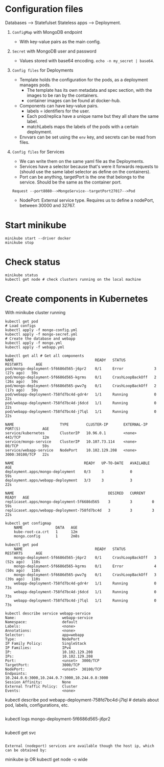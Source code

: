 # Configuration files


Databases --> Statefulset
Stateless apps --> Deployment.

1. `ConfigMap` with MongoDB endpoint
    - With key-value pairs as the main config.
2. `Secret` with MongoDB user and password
    - Values stored with base64 encoding. `echo -n my_secret | base64`.
3. `Config files` for Deployments
    - Template holds the configuration for the pods, as a deployment manages pods.
        - The template has its own metadata and spec section, with the images to be ran by the containers.
        - container images can be found at docker-hub.
    - Components can have key-value pairs.
        - labels = identifiers for the user.
        - Each pod/replica have a unique name but they all share the same label.
        - matchLabels maps the labels of the pods with a certain deployment.
    - Envvars can be set using the `env` key, and secrets can be read from files.
4. `Config files` for Services
    - We can write them on the same yaml file as the Deployments.
    - Services have a selector because that's were it forwards requests to (should use the same label selector as define on the containers).
    - Port can be anything, targetPort is the one that belongs to the service. Should be the same as the container port.

    ```mermaid
    Request --port8080-->MongoService--targetPort27017-->Pod
    ```
    - NodePort: External service type. Requires us to define a nodePort, between 30000 and 32767.


# Start minikube

```
minikube start --driver docker
minikube stop
```
# Check status
```
minikube status
kubectl get node # check clusters running on the local machine
```

# Create components in Kubernetes
With minikube cluster running
```
kubectl get pod
# Load configs
kubectl apply -f mongo-config.yml
kubectl apply -f mongo-secret.yml
# Create the database and webapp
kubectl apply -f mongo.yml
kubectl apply -f webapp.yml
```
```
kubectl get all # Get all components
NAME                                     READY   STATUS             RESTARTS      AGE
pod/mongo-deployment-5f6686d565-j6pr2    0/1     Error              3 (27s ago)   59s
pod/mongo-deployment-5f6686d565-kgrms    0/1     CrashLoopBackOff   2 (26s ago)   59s
pod/mongo-deployment-5f6686d565-pwv7g    0/1     CrashLoopBackOff   2 (17s ago)   59s
pod/webapp-deployment-758fd7bc4d-gdr4r   1/1     Running            0             22s
pod/webapp-deployment-758fd7bc4d-j6dcd   1/1     Running            0             22s
pod/webapp-deployment-758fd7bc4d-j7lql   1/1     Running            0             22s

NAME                     TYPE        CLUSTER-IP       EXTERNAL-IP   PORT(S)          AGE
service/kubernetes       ClusterIP   10.96.0.1        <none>        443/TCP          12m
service/mongo-service    ClusterIP   10.107.73.114    <none>        80/TCP           59s
service/webapp-service   NodePort    10.102.129.208   <none>        3000:30100/TCP   22s

NAME                                READY   UP-TO-DATE   AVAILABLE   AGE
deployment.apps/mongo-deployment    0/3     3            0           59s
deployment.apps/webapp-deployment   3/3     3            3           22s

NAME                                           DESIRED   CURRENT   READY   AGE
replicaset.apps/mongo-deployment-5f6686d565    3         3         0       59s
replicaset.apps/webapp-deployment-758fd7bc4d   3         3         3       22s
```

```
kubectl get configmap        
    NAME               DATA   AGE
    kube-root-ca.crt   1      12m
    mongo.config       1      2m8s

kubectl get pod      
    NAME                                 READY   STATUS             RESTARTS      AGE
    mongo-deployment-5f6686d565-j6pr2    0/1     CrashLoopBackOff   3 (52s ago)   110s
    mongo-deployment-5f6686d565-kgrms    0/1     Error              4 (50s ago)   110s
    mongo-deployment-5f6686d565-pwv7g    0/1     CrashLoopBackOff   3 (39s ago)   110s
    webapp-deployment-758fd7bc4d-gdr4r   1/1     Running            0             73s
    webapp-deployment-758fd7bc4d-j6dcd   1/1     Running            0             73s
    webapp-deployment-758fd7bc4d-j7lql   1/1     Running            0             73s
```

```
kubectl describe service webapp-service
Name:                     webapp-service
Namespace:                default
Labels:                   <none>
Annotations:              <none>
Selector:                 app=webapp
Type:                     NodePort
IP Family Policy:         SingleStack
IP Families:              IPv4
IP:                       10.102.129.208
IPs:                      10.102.129.208
Port:                     <unset>  3000/TCP
TargetPort:               3000/TCP
NodePort:                 <unset>  30100/TCP
Endpoints:                10.244.0.6:3000,10.244.0.7:3000,10.244.0.8:3000
Session Affinity:         None
External Traffic Policy:  Cluster
Events:                   <none>

```
kubectl describe pod webapp-deployment-758fd7bc4d-j7lql # details about pod, labels, configurations, etc.
```

```
kubectl logs mongo-deployment-5f6686d565-j6pr2
```

```
kubectl get svc
```

External (nodeport) services are available though the host ip, which can be obtained by:

```
minikube ip
OR
kubectl get node -o wide
```